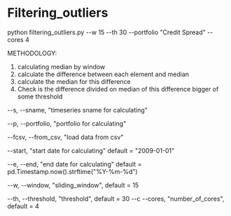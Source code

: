# Filtering_outliers
python filtering_outliers.py --w 15 --th 30 --portfolio "Credit Spread" --cores 4




METHODOLOGY:
1. calculating median by window
2. calculate the difference between each element and median
3. calculate the median for this difference
4. Check is the difference divided on median of this difference bigger of some threshold

--s,
--sname,          "timeseries sname for calculating"

--p,
--portfolio,      "portfolio for calculating"

--fcsv,
--from_csv,        "load data from csv"

--start,          "start date for calculating"
                  default = "2009-01-01"

--e,
--end,            "end date for calculating"
                  default = pd.Timestamp.now().strftime("%Y-%m-%d")

--w,
--window,         "sliding_window",
                  default = 15

--th,
--threshold,      "threshold",
                  default = 30
--c
--cores,          "number_of_cores",
                  default = 4
